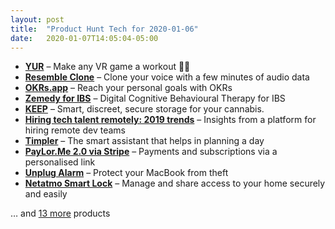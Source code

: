 ```yaml
---
layout: post
title:  "Product Hunt Tech for 2020-01-06"
date:   2020-01-07T14:05:04-05:00
---
```


* **[YUR](https://www.producthunt.com/posts/yur?utm_campaign=producthunt-api&utm_medium=api&utm_source=Application%3A+Daily+Digest+RSS+%28ID%3A+3202%29)** – Make any VR game a workout 🥊💪
* **[Resemble Clone](https://www.producthunt.com/posts/resemble-clone?utm_campaign=producthunt-api&utm_medium=api&utm_source=Application%3A+Daily+Digest+RSS+%28ID%3A+3202%29)** – Clone your voice with a few minutes of audio data
* **[OKRs.app](https://www.producthunt.com/posts/okrs-app?utm_campaign=producthunt-api&utm_medium=api&utm_source=Application%3A+Daily+Digest+RSS+%28ID%3A+3202%29)** – Reach your personal goals with OKRs
* **[Zemedy for IBS](https://www.producthunt.com/posts/zemedy-for-ibs?utm_campaign=producthunt-api&utm_medium=api&utm_source=Application%3A+Daily+Digest+RSS+%28ID%3A+3202%29)** – Digital Cognitive Behavioural Therapy for IBS
* **[KEEP](https://www.producthunt.com/posts/keep-6?utm_campaign=producthunt-api&utm_medium=api&utm_source=Application%3A+Daily+Digest+RSS+%28ID%3A+3202%29)** – Smart, discreet, secure storage for your cannabis.
* **[Hiring tech talent remotely: 2019 trends](https://www.producthunt.com/posts/hiring-tech-talent-remotely-2019-trends?utm_campaign=producthunt-api&utm_medium=api&utm_source=Application%3A+Daily+Digest+RSS+%28ID%3A+3202%29)** – Insights from a platform for hiring remote dev teams
* **[Timpler](https://www.producthunt.com/posts/timpler?utm_campaign=producthunt-api&utm_medium=api&utm_source=Application%3A+Daily+Digest+RSS+%28ID%3A+3202%29)** – The smart assistant that helps in planning a day
* **[PayLor.Me 2.0 via Stripe](https://www.producthunt.com/posts/paylor-me-2-0-via-stripe?utm_campaign=producthunt-api&utm_medium=api&utm_source=Application%3A+Daily+Digest+RSS+%28ID%3A+3202%29)** – Payments and subscriptions via a personalised link
* **[Unplug Alarm](https://www.producthunt.com/posts/unplug-alarm?utm_campaign=producthunt-api&utm_medium=api&utm_source=Application%3A+Daily+Digest+RSS+%28ID%3A+3202%29)** – Protect your MacBook from theft
* **[Netatmo Smart Lock](https://www.producthunt.com/posts/netatmo-smart-lock?utm_campaign=producthunt-api&utm_medium=api&utm_source=Application%3A+Daily+Digest+RSS+%28ID%3A+3202%29)** – Manage and share access to your home securely and easily

… and [13 more](https://www.producthunt.com/tech) products
